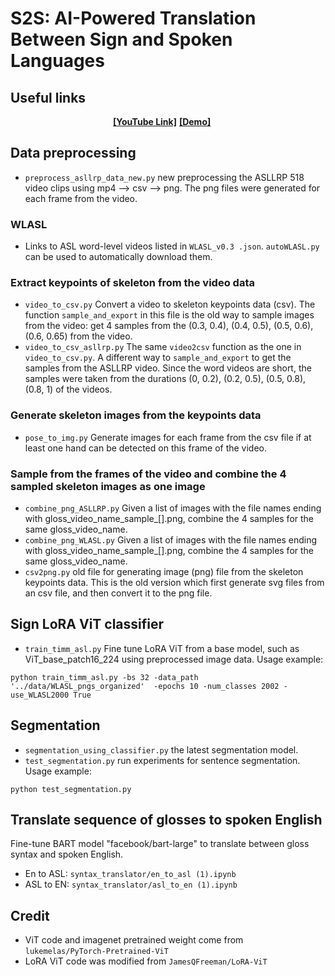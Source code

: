 # S2S: AI-Powered Translation Between Sign and Spoken Languages




## Useful links

<div align="center">
    <a href="https://youtu.be/R3M-wiifcCs" class="button"><b>[YouTube Link]</b></a> 
        <a href="https://youtu.be/ZTU_QdGwDts" class="button"><b>[Demo]</b></a> &nbsp;&nbsp;&nbsp;&nbsp;
</div>


## 




## Data preprocessing

- ```preprocess_asllrp_data_new.py``` new preprocessing the ASLLRP 518 video clips using mp4 --> csv --> png. The png files were generated for each frame from the video. 
### WLASL
- Links to ASL word-level videos listed in ```WLASL_v0.3 .json```. ```autoWLASL.py``` can be used to automatically download them.
### Extract keypoints of skeleton from the video data

-  ```video_to_csv.py``` Convert a video to skeleton keypoints data (csv). The function ```sample_and_export``` in this file is the old way to sample images from the video: get 4 samples from the (0.3, 0.4), (0.4, 0.5), (0.5, 0.6), (0.6, 0.65) from the video. 
-  ```video_to_csv_asllrp.py``` The same ```video2csv``` function as the one in ```video_to_csv.py```. A different way to ```sample_and_export``` to get the samples from the ASLLRP video. Since the word videos are short, the samples were taken from the durations (0, 0.2), (0.2, 0.5), (0.5, 0.8), (0.8, 1) of the videos. 

### Generate skeleton images from the keypoints data 

- ```pose_to_img.py``` Generate images for each frame from the csv file if at least one hand can be detected on this frame of the video.

### Sample from the frames of the video and combine the 4 sampled skeleton images as one image

- ```combine_png_ASLLRP.py```  Given a list of images with the file names ending with gloss_video_name\_sample\_[].png, combine the 4 samples for the same gloss\_video\_name. 
- ```combine_png_WLASL.py```  Given a list of images with the file names ending with gloss_video_name\_sample\_[].png, combine the 4 samples for the same gloss\_video\_name. 
- ```csv2png.py``` old file for generating image (png) file from the skeleton keypoints data. This is the old version which first generate svg files from an csv file, and then convert it to the png file.  

## Sign LoRA ViT classifier
- ```train_timm_asl.py``` Fine tune LoRA ViT from a base model, such as ViT_base_patch16_224 using preprocessed image data. Usage example:

```
python train_timm_asl.py -bs 32 -data_path '../data/WLASL_pngs_organized'  -epochs 10 -num_classes 2002 -use_WLASL2000 True
```


## Segmentation

- ```segmentation_using_classifier.py``` the latest segmentation model.
- ```test_segmentation.py``` run experiments for sentence segmentation. Usage example:

```
python test_segmentation.py
```


## Translate sequence of glosses to spoken English
Fine-tune BART model "facebook/bart-large" to translate between gloss syntax and spoken English.
- En to ASL: ```syntax_translator/en_to_asl (1).ipynb```
- ASL to EN: ```syntax_translator/asl_to_en (1).ipynb```



## Credit
- ViT code and imagenet pretrained weight come from ```lukemelas/PyTorch-Pretrained-ViT```
- LoRA ViT code was modified from ```JamesQFreeman/LoRA-ViT```
